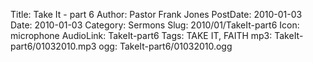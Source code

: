 Title: Take It - part 6
Author: Pastor Frank Jones
PostDate: 2010-01-03
Date: 2010-01-03
Category: Sermons
Slug: 2010/01/TakeIt-part6
Icon: microphone
AudioLink: TakeIt-part6
Tags: TAKE IT, FAITH
mp3: TakeIt-part6/01032010.mp3
ogg: TakeIt-part6/01032010.ogg

